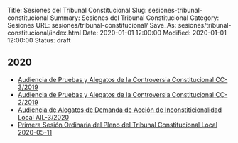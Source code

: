 Title: Sesiones del Tribunal Constitucional
Slug: sesiones-tribunal-constitucional
Summary: Sesiones del Tribunal Constitucional
Category: Sesiones
URL: sesiones/tribunal-constitucional/
Save_As: sesiones/tribunal-constitucional/index.html
Date: 2020-01-01 12:00:00
Modified: 2020-01-01 12:00:00
Status: draft

## 2020

- [Audiencia de Pruebas y Alegatos de la Controversia Constitucional CC-3/2019](2020/audiencia-de-alegatos-de-pruebas-y-alegatos-de-la-controversia-constitucional-cc-3-2019/)
- [Audiencia de Pruebas y Alegatos de la Controversia Constitucional CC-2/2019](2020/audiencia-de-alegatos-de-pruebas-y-alegatos-de-la-controversia-constitucional-cc-2-2019/)
- [Audiencia de Alegatos de Demanda de Acción de Inconstiticionalidad Local AIL-3/2020](2020/audiencia-de-alegatos-de-demanda-de-accion-de-inconstiticionalidad-local-ail-3-2020/)
- [Primera Sesión Ordinaria del Pleno del Tribunal Constitucional Local 2020-05-11](2020/primera-sesion-ordinaria-del.pleno-del-tribunal-constitucional-local-2020-05-11)



